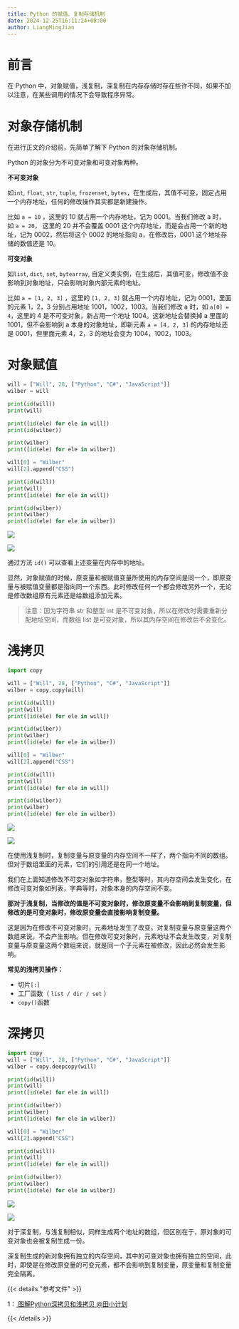 ```yaml
---
title: Python 的赋值、复制存储机制
date: 2024-12-25T16:11:24+08:00
author: LiangMingJian
---
```


# 前言

在 Python 中，对象赋值，浅复制，深复制在内存存储时存在些许不同，如果不加以注意，在某些调用的情况下会导致程序异常。

# 对象存储机制

在进行正文的介绍前，先简单了解下 Python 的对象存储机制。

Python 的对象分为不可变对象和可变对象两种。

**不可变对象**

如`int`, `float`, `str`, `tuple`, `frozenset`, `bytes`，在生成后，其值不可变，固定占用一个内存地址，任何的修改操作其实都是新建操作。

比如 `a = 10` ，这里的 10 就占用一个内存地址，记为 0001。当我们修改 a 时，如 `a = 20`， 这里的 20 并不会覆盖 0001 这个内存地址，而是会占用一个新的地址，记为 0002，然后将这个 0002 的地址指向 a，在修改后，0001 这个地址存储的数值还是 10。

**可变对象**

如`list`, `dict`, `set`, `bytearray`, 自定义类实例，在生成后，其值可变，修改值不会影响到对象地址，只会影响对象内部元素的地址。

比如 `a = [1, 2, 3]` ，这里的 `[1, 2, 3]` 就占用一个内存地址，记为 0001，里面的元素 1，2，3 分别占用地址 1001，1002，1003。当我们修改 a 时，如 `a[0] = 4`，这里的 4 是不可变对象，新占用一个地址 1004。这新地址会替换掉 a 里面的 1001，但不会影响到 a 本身的对象地址，即新元素 `a = [4, 2, 3]` 的内存地址还是 0001，但里面元素 4，2，3 的地址会变为 1004，1002，1003。

# 对象赋值

```python
will = ["Will", 28, ["Python", "C#", "JavaScript"]]
wilber = will

print(id(will))
print(will)

print([id(ele) for ele in will])
print(id(wilber))

print(wilber)
print([id(ele) for ele in wilber])

will[0] = "Wilber"
will[2].append("CSS")

print(id(will))
print(will)
print([id(ele) for ele in will])

print(id(wilber))
print(wilber)
print([id(ele) for ele in wilber])
```

![](/_images/drawingbed/img/202205051038771.png)

![](/_images/drawingbed/img/202205051039148.png)

通过方法 `id()` 可以查看上述变量在内存中的地址。

显然，对象赋值的时候，原变量和被赋值变量所使用的内存空间是同一个，即原变量与被赋值变量都是指向同一个东西。此时修改任何一个都会修改另外一个，无论是修改数组原有元素还是给数组添加元素。

> 注意：因为字符串 str 和整型 int 是不可变对象，所以在修改时需要重新分配地址空间，而数组 list 是可变对象，所以其内存空间在修改后不会变化。

# 浅拷贝

```python
import copy

will = ["Will", 28, ["Python", "C#", "JavaScript"]]
wilber = copy.copy(will)

print(id(will))
print(will)
print([id(ele) for ele in will])

print(id(wilber))
print(wilber)
print([id(ele) for ele in wilber])

will[0] = "Wilber"
will[2].append("CSS")

print(id(will))
print(will)
print([id(ele) for ele in will])

print(id(wilber))
print(wilber)
print([id(ele) for ele in wilber])
```

![](/_images/drawingbed/img/202205051039522.png)

![](/_images/drawingbed/img/202205051039851.png)

在使用浅复制时，复制变量与原变量的内存空间不一样了，两个指向不同的数组。但对于数组里面的元素，它们的引用还是在同一个地址。

我们在上面知道修改不可变对象如字符串，整型等时，其内存空间会发生变化，在修改可变对象如列表，字典等时，对象本身的内存空间不变。

**那对于浅复制，当修改的值是不可变对象时，修改原变量不会影响到复制变量，但修改的是可变对象时，修改原变量会直接影响复制变量。**

这是因为在修改不可变对象时，元素地址发生了改变。对复制变量与原变量这两个数组来说，不会产生影响。但在修改可变对象时，元素地址不会发生改变，对复制变量与原变量这两个数组来说，就是同一个子元素在被修改，因此必然会发生影响。

**常见的浅拷贝操作：**

- 切片`[:]`
- 工厂函数（ `list / dir / set` ）
- `copy()`函数

# 深拷贝

```python
import copy
will = ["Will", 28, ["Python", "C#", "JavaScript"]]
wilber = copy.deepcopy(will)

print(id(will))
print(will)
print([id(ele) for ele in will])

print(id(wilber))
print(wilber)
print([id(ele) for ele in wilber])

will[0] = "Wilber"
will[2].append("CSS")

print(id(will))
print(will)
print([id(ele) for ele in will])

print(id(wilber))
print(wilber)
print([id(ele) for ele in wilber])
```

![](/_images/drawingbed/img/202205051039363.png)

![](/_images/drawingbed/img/202205051039244.png)

对于深复制，与浅复制相似，同样生成两个地址的数组，但区别在于，原对象的可变对象也会被复制生成一份。

深复制生成的新对象拥有独立的内存空间，其中的可变对象也拥有独立的空间，此时，即使是在修改原变量的可变元素，都不会影响到复制变量，原变量和复制变量完全隔离。

{{< details "参考文件" >}} 

1：[ 图解Python深拷贝和浅拷贝  @田小计划  ](https://www.cnblogs.com/wilber2013/p/4645353.html)

{{< /details >}}
